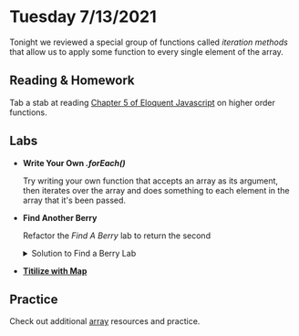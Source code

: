 # Tuesday 7/13/2021
Tonight we reviewed a special group of functions called *iteration methods* that allow us to apply some function to every single element of the array.

## Reading & Homework
Tab a stab at reading [Chapter 5 of Eloquent Javascript](https://eloquentjavascript.net/05_higher_order.html) on higher order functions.

## Labs

* **Write Your Own *.forEach()***

    Try writing your own function that accepts an array as its argument, then iterates over the array and does something to each element in the array that it's been passed.

* **Find Another Berry**

    Refactor the *Find A Berry* lab to return the second

    <details>
    <summary>Solution to Find a Berry Lab</summary>
    <div>

    ```js
    let fruits = ['Apple', 'Blueberry', 'Cherry', 'Date', 'Elderberry'];

    function endBerry(word) {
     return word.endsWith("berry")
    }
 
    fruits.find(endBerry)
    ```

    </div>
    </details>
* [**Titilize with Map**](https://github.com/BurlingtonCodeAcademy/jsah-june-2021-notes/blob/main/week-6/session-11/labs/titileize.md)


## Practice

Check out additional [array](https://github.com/BurlingtonCodeAcademy/jsah-june-2021-notes/blob/main/resources-0/arrays.md) resources and practice.